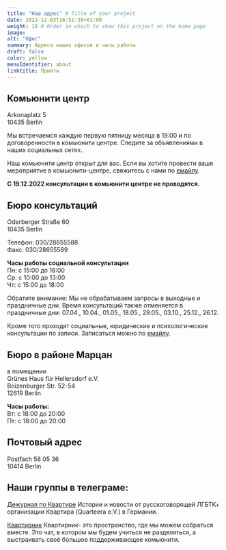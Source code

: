 ```yaml
---
title: "Наш адрес" # Title of your project
date: 2022-12-03T16:51:38+01:00
weight: 10 # Order in which to show this project on the home page
image: 
alt: "Офис"
summary: Адреса наших офисов и часы работы
draft: false
color: yellow
menuIdentifier: about
linktitle: Прийти
---
```


## Комьюнити центр ##

Arkonaplatz 5 \
10435 Berlin

Мы встречаемся каждую первую пятницу месяца в 19:00 и по договоренности в комьюнити центре. Следите за объявлениями в наших социальных сетях.

Наш комьюнити центр открыт для вас. Если вы хотите провести ваше мероприятие в комьюнити-центре, свяжитесь с нами по [емайлу](mailto:info@quarteera.de). 

**С 19.12.2022 консультации в комьюнити центре не проводятся.**

## Бюро консультаций ##

Oderberger Straße 60 \
10435 Berlin

Телефон: 030/28655588 \
Факс: 030/28655589

**Часы работы социальной консультации** \
Пн: с 15:00 до 18:00 \
Ср: с 10:00 до 13:00 \
Чт: с 15:00 до 18:00

Обратите внимание: Мы не обрабатываем запросы в выходные и праздничные дни. Время консультаций также отменяется в праздничные дни: 07.04., 10.04., 01.05., 18.05., 29.05., 03.10., 25.12., 26.12. 

Кроме того проходят социальные, юридические и психологические консультации по записи. Записаться можно по [емайлу](mailto:help@quarteera.de). 

## Бюро в районе Марцан ##

в помещении \
Grünes Haus für Hellersdorf e.V. \
Boizenburger Str. 52-54 \
12619 Berlin

**Часы работы:** \
Вт: с 18:00 до 20:00 \
Пт: с 18:00 до 20:00

## Почтовый адрес ##

Postfach 58 05 36 \
10414 Berlin


## Наши группы в телеграме: ##
[Дежурная по Квартире](hhttps://t.me/quarteera)
Истории и новости от русскоговорящей ЛГБТК+ организации Квартира (Quarteera e.V.) в Германии.

[Квартирник](https://t.me/+EHaknnnRZmc0NGNi)
Квартирник- это пространство, где мы можем собраться вместе.
Это чат, в котором мы будем учиться не разделяться, а выстраивать своё большое поддерживающее комьюнити.